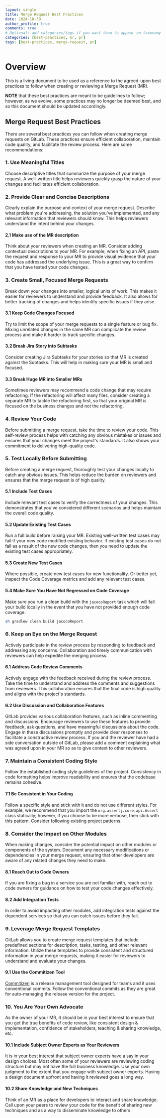```yaml
---
layout: single
title: Merge Request Best Practices
date: 2024-10-30
author_profile: true
comments: true
# Optional: add categories/tags if you want them to appear on taxonomy pages
categories: [best-practices, mr, pr]
tags: [best-practices, merge-request, pr]
---
```


# Overview
This is a living document to be used as a reference to the agreed-upon best practices to follow when creating or reviewing a Merge Request (MR).

**NOTE** that these best practices are meant to be guidelines to follow; however, as we evolve, some practices may no longer be deemed best, and so this document should be updated accordingly.

## Merge Request Best Practices
There are several best practices you can follow when creating merge requests on GitLab. These practices ensure efficient collaboration, maintain code quality, and facilitate the review process. Here are some recommendations:

### 1. Use Meaningful Titles
Choose descriptive titles that summarize the purpose of your merge request. A well-written title helps reviewers quickly grasp the nature of your changes and facilitates efficient collaboration.

### 2. Provide Clear and Concise Descriptions
Clearly explain the purpose and context of your merge request. Describe what problem you're addressing, the solution you've implemented, and any relevant information that reviewers should know. This helps reviewers understand the intent behind your changes.

#### 2.1 Make use of the MR description
Think about your reviewers when creating an MR. Consider adding contextual descriptions to your MR. For example, when fixing an API, paste the request and response to your MR to provide visual evidence that your code has addressed the underlying issue. This is a great way to confirm that you have tested your code changes.

### 3. Create Small, Focused Merge Requests
Break down your changes into smaller, logical units of work. This makes it easier for reviewers to understand and provide feedback. It also allows for better tracking of changes and helps identify specific issues if they arise.

#### 3.1 Keep Code Changes Focused
Try to limit the scope of your merge requests to a single feature or bug fix. Mixing unrelated changes in the same MR can complicate the review process and make it harder to track specific changes.

#### 3.2 Break Jira Story into Subtasks
Consider creating Jira Subtasks for your stories so that MR is created against the Subtasks. This will help in making sure your MR is small and focused.

#### 3.3 Break Huge MR into Smaller MRs
Sometimes reviewers may recommend a code change that may require refactoring. If the refactoring will affect many files, consider creating a separate MR to tackle the refactoring first, so that your original MR is focused on the business changes and not the refactoring.

### 4. Review Your Code
Before submitting a merge request, take the time to review your code. This self-review process helps with catching any obvious mistakes or issues and ensures that your changes meet the project's standards. It also shows your commitment to delivering high-quality code.

### 5. Test Locally Before Submitting
Before creating a merge request, thoroughly test your changes locally to catch any obvious issues. This helps reduce the burden on reviewers and ensures that the merge request is of high quality.

#### 5.1 Include Test Cases
Include relevant test cases to verify the correctness of your changes. This demonstrates that you've considered different scenarios and helps maintain the overall code quality.

#### 5.2 Update Existing Test Cases
Run a full build before raising your MR. Existing well-written test cases may fail if your new code modified existing behavior. If existing test cases do not fail as a result of the new code changes, then you need to update the existing test cases appropriately.

#### 5.3 Create New Test Cases
Where possible, create new test cases for new functionality. Or better yet, inspect the Code Coverage metrics and add any relevant test cases.

#### 5.4 Make Sure You Have Not Regressed on Code Coverage
Make sure you run a clean build with the `jacocoReport` task which will fail your build locally in the event that you have not provided enough code coverage.
```sh
sh gradlew clean build jacocoReport
```

### 6. Keep an Eye on the Merge Request
Actively participate in the review process by responding to feedback and addressing any concerns. Collaboration and timely communication with reviewers can help expedite the merging process.

#### 6.1 Address Code Review Comments
Actively engage with the feedback received during the review process. Take the time to understand and address the comments and suggestions from reviewers. This collaboration ensures that the final code is high quality and aligns with the project's standards.

#### 6.2 Use Discussion and Collaboration Features
GitLab provides various collaboration features, such as inline commenting and discussions. Encourage reviewers to use these features to provide feedback, ask questions, and have meaningful discussions about the code. Engage in these discussions promptly and provide clear responses to facilitate a constructive review process. If you and the reviewer have had a side conversation outside of GitLab, please add a comment explaining what was agreed upon in your MR so as to give context to other reviewers.

### 7. Maintain a Consistent Coding Style
Follow the established coding style guidelines of the project. Consistency in code formatting helps improve readability and ensures that the codebase remains cohesive.

#### 7.1 Be Consistent in Your Coding
Follow a specific style and stick with it and do not use different styles. For example, we recommend that you import the `org.assertj.core.api.Assert` class statically; however, if you choose to be more verbose, then stick with this pattern. Consider following existing project patterns.

### 8. Consider the Impact on Other Modules
When making changes, consider the potential impact on other modules or components of the system. Document any necessary modifications or dependencies in your merge request, ensuring that other developers are aware of any related changes they need to make.

#### 8.1 Reach Out to Code Owners
If you are fixing a bug in a service you are not familiar with, reach out to code owners for guidance on how to test your code changes effectively.

#### 8.2 Add Integration Tests
In order to avoid impacting other modules, add integration tests against the dependent services so that you can catch issues before they fail.

### 9. Leverage Merge Request Templates
GitLab allows you to create merge request templates that include predefined sections for description, tasks, testing, and other relevant information. Utilize these templates to provide consistent and structured information in your merge requests, making it easier for reviewers to understand and evaluate your changes.

#### 9.1 Use the Commitizen Tool
[Commitizen](https://commitizen.github.io/cz-cli/) is a release management tool designed for teams and it uses conventional commits. Follow the conventional commits as they are great for auto-managing the release version for the project.

### 10. You Are Your Own Advocate
As the owner of your MR, it should be in your best interest to ensure that you get the true benefits of code review, like consistent design & implementation, confidence of stakeholders, teaching & sharing knowledge, etc.

#### 10.1 Include Subject Owner Experts as Your Reviewers
It is in your best interest that subject owner experts have a say in your design choices. Most often some of your reviewers are reviewing coding structure but may not have the full business knowledge. Use your own judgment to the extent that you engage with subject owner experts. Having a design document upfront and having it reviewed goes a long way.

#### 10.2 Share Knowledge and New Techniques
Think of an MR as a place for developers to interact and share knowledge. Call upon your peers to review your code for the benefit of sharing new techniques and as a way to disseminate knowledge to others.

